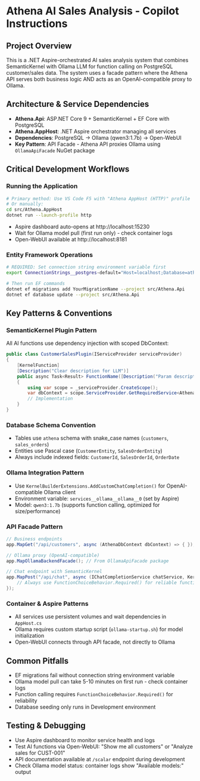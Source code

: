 # Athena AI Sales Analysis - Copilot Instructions

## Project Overview
This is a .NET Aspire-orchestrated AI sales analysis system that combines SemanticKernel with Ollama LLM for function calling on PostgreSQL customer/sales data. The system uses a facade pattern where the Athena API serves both business logic AND acts as an OpenAI-compatible proxy to Ollama.

## Architecture & Service Dependencies
- **Athena.Api**: ASP.NET Core 9 + SemanticKernel + EF Core with PostgreSQL
- **Athena.AppHost**: .NET Aspire orchestrator managing all services
- **Dependencies**: PostgreSQL → Ollama (qwen3:1.7b) → Open-WebUI
- **Key Pattern**: API Facade - Athena API proxies Ollama using `OllamaApiFacade` NuGet package

## Critical Development Workflows

### Running the Application
```bash
# Primary method: Use VS Code F5 with "Athena AppHost (HTTP)" profile
# Or manually:
cd src/Athena.AppHost
dotnet run --launch-profile http
```
- Aspire dashboard auto-opens at http://localhost:15230
- Wait for Ollama model pull (first run only) - check container logs
- Open-WebUI available at http://localhost:8181

### Entity Framework Operations
```bash
# REQUIRED: Set connection string environment variable first
export ConnectionStrings__postgres-default="Host=localhost;Database=athena;Username=postgres;Password=postgres"

# Then run EF commands
dotnet ef migrations add YourMigrationName --project src/Athena.Api
dotnet ef database update --project src/Athena.Api
```

## Key Patterns & Conventions

### SemanticKernel Plugin Pattern
All AI functions use dependency injection with scoped DbContext:
```csharp
public class CustomerSalesPlugin(IServiceProvider serviceProvider)
{
    [KernelFunction]
    [Description("Clear description for LLM")]
    public async Task<Result> FunctionName([Description("Param description")] string param)
    {
        using var scope = _serviceProvider.CreateScope();
        var dbContext = scope.ServiceProvider.GetRequiredService<AthenaDbContext>();
        // Implementation
    }
}
```

### Database Schema Convention
- Tables use `athena` schema with snake_case names (`customers`, `sales_orders`)
- Entities use Pascal case (`CustomerEntity`, `SalesOrderEntity`)
- Always include indexed fields: `CustomerId`, `SalesOrderId`, `OrderDate`

### Ollama Integration Pattern
- Use `KernelBuilderExtensions.AddCustomChatCompletion()` for OpenAI-compatible Ollama client
- Environment variable: `services__ollama__ollama__0` (set by Aspire)
- Model: `qwen3:1.7b` (supports function calling, optimized for size/performance)

### API Facade Pattern
```csharp
// Business endpoints
app.MapGet("/api/customers", async (AthenaDbContext dbContext) => { });

// Ollama proxy (OpenAI-compatible)
app.MapOllamaBackendFacade(); // From OllamaApiFacade package

// Chat endpoint with SemanticKernel
app.MapPost("/api/chat", async (IChatCompletionService chatService, Kernel kernel) => {
    // Always use FunctionChoiceBehavior.Required() for reliable function calling
});
```

### Container & Aspire Patterns
- All services use persistent volumes and wait dependencies in `AppHost.cs`
- Ollama requires custom startup script (`ollama-startup.sh`) for model initialization
- Open-WebUI connects through API facade, not directly to Ollama

## Common Pitfalls
- EF migrations fail without connection string environment variable
- Ollama model pull can take 5-10 minutes on first run - check container logs
- Function calling requires `FunctionChoiceBehavior.Required()` for reliability
- Database seeding only runs in Development environment

## Testing & Debugging
- Use Aspire dashboard to monitor service health and logs
- Test AI functions via Open-WebUI: "Show me all customers" or "Analyze sales for CUST-001"
- API documentation available at `/scalar` endpoint during development
- Check Ollama model status: container logs show "Available models:" output